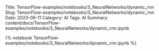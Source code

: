 Title: TensorFlow-examples/notebooks/3_NeuralNetworks/dynamic_rnn
Slug: TensorFlow-examples/notebooks/3_NeuralNetworks/dynamic_rnn
Date: 2023-06-11
Category: AI
Tags: AI
Summary: content/docs/TensorFlow-examples/notebooks/3_NeuralNetworks/dynamic_rnn.ipynb

{% notebook TensorFlow-examples/notebooks/3_NeuralNetworks/dynamic_rnn.ipynb %}